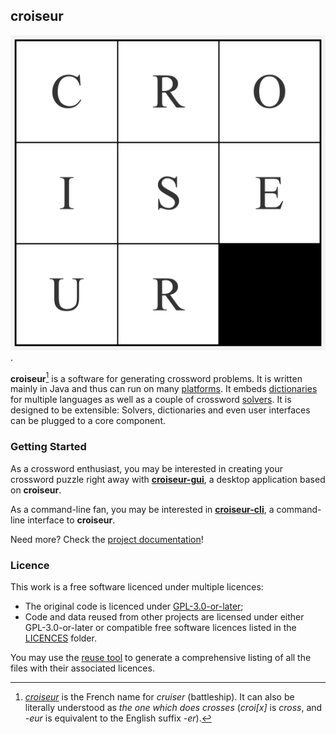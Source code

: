 <!--
SPDX-FileCopyrightText: 2023 Antoine Belvire
SPDX-License-Identifier: GPL-3.0-or-later
-->

## croiseur

![Logo](croiseur-gui/croiseur-gui/src/main/resources/com/gitlab/super7ramp/croiseur/gui/application-icon.png).

**croiseur**[^1] is a software for generating crossword problems. It is written mainly in Java
and thus can run on many [platforms][]. It embeds [dictionaries][] for
multiple languages as well as a couple of crossword [solvers][]. It is designed to be
extensible: Solvers, dictionaries and even user interfaces can be plugged to a core component.

### Getting Started

As a crossword enthusiast, you may be interested in creating your crossword puzzle right away with
**[croiseur-gui][]**, a desktop application based on **croiseur**.

As a command-line fan, you may be interested in **[croiseur-cli][]**, a command-line interface to
**croiseur**.

Need more? Check the [project documentation](doc)!

### Licence

This work is a free software licenced under multiple licences:

* The original code is licenced under [GPL-3.0-or-later][];
* Code and data reused from other projects are licensed under either GPL-3.0-or-later or
  compatible free software licences listed in the [LICENCES][] folder.

You may use the [reuse tool](https://github.com/fsfe/reuse-tool) to generate a
comprehensive listing of all the files with their associated licences.

<!-- Reference Links -->

[croiseur-cli]: ./croiseur-cli

[croiseur-gui]: ./croiseur-gui

[dictionaries]: ./doc/references/0001-available-providers.md#dictionary-list

[GPL-3.0-or-later]: ./LICENSES/GPL-3.0-or-later.txt

[LICENCES]: LICENSES

[platforms]: https://wiki.openjdk.org/display/Build/Supported+Build+Platforms

[solvers]: ./doc/references/0001-available-providers.md#solvers

<!-- Footer -->

[^1]: [_croiseur_](https://en.wiktionary.org/wiki/croiseur) is the French name for _cruiser_
(battleship). It can also be literally understood as _the one which does crosses_ (_croi\[x\]_ is 
_cross_, and _-eur_ is equivalent to the English suffix _-er_).